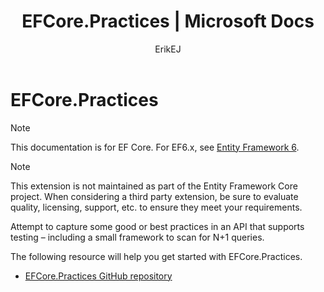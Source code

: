 ﻿---
title: EFCore.Practices | Microsoft Docs
author: ErikEJ
ms.author: divega
ms.date: 01/19/2017
ms.assetid: C9B8DEC7-5FE3-4DEE-8797-9DA94D2C56F4
ms.technology: entity-framework-core
uid: core/extensions/efcore-practices
---

# EFCore.Practices

> [!NOTE]
> This documentation is for EF Core. For EF6.x, see [Entity Framework 6](../../ef6/index.md).

> [!NOTE]
> This extension is not maintained as part of the Entity Framework Core project. When considering a third party extension, be sure to evaluate quality, licensing, support, etc. to ensure they meet your requirements.

Attempt to capture some good or best practices in an API that supports testing – including a small framework to scan for N+1 queries.

The following resource will help you get started with EFCore.Practices.
* [EFCore.Practices GitHub repository](https://github.com/riezebosch/efcore-practices/tree/master/src/EFCore.Practices/)
